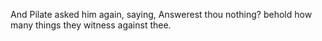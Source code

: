 And Pilate asked him again, saying, Answerest thou nothing? behold how many things they witness against thee.
